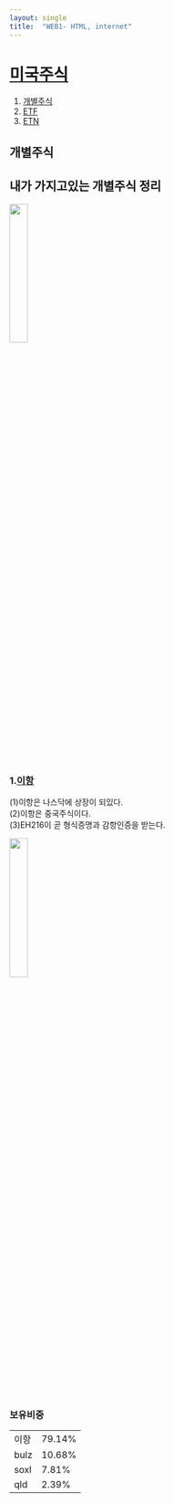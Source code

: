 ```yaml
---
layout: single
title:  "WEB1- HTML, internet"
---
```


<!doctype html>
<html>
  <head>
    <title> 야마의 개별주식</title>
    <meta charset="utf-8">
  </head>
  <body>
    <h1><a href="index.html">미국주식</a></h1>
    <ol>
      <li><a href="1.html">개별주식</a></li>
      <li><a href="2.html">ETF</a></li>
      <li><a href="3.html">ETN</a></li>
    </ol>
    <h2>개별주식</h2>
    <h2>내가 가지고있는 <strong>개별주식</strong> 정리</h2>
    <img src="이항 216.jpg" width="25%">
    <h3><strong>1.<a href="https://www.ehang.com/index/" target="_blank" title="이항홈페이지"><u>이항</u></a></strong></h3>
    <p>(1)이항은 나스닥에 상장이 되있다.
    <br>(2)이항은 중국주식이다.
    <br>(3)EH216이 곧 형식증명과 감항인증을 받는다.</p>
    <img src="VT30.jpg" width="25%">
<p>
      <h3>보유비중</h3>
      <table>
      <tr>
        <td>이항</td>
        <td>79.14%</td>
      </tr>
      <tr>
        <td>bulz</td>
        <td>10.68%</td>
      </tr>
      <tr>
        <td>soxl</td>
        <td>7.81%</td>
      </tr>
      <tr>
        <td>qld</td>
        <td>2.39%</td>
      </tr>
      </table>
    </p>
  </body>
</html>
